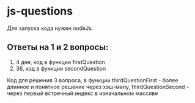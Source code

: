# js-questions
Для запуска кода нужен nodeJs.

## Ответы на 1 и 2 вопросы:
 1. 4 дня, код в функции firstQuestion
 2. 36, код в функции secondQuestion

Код для решения 3 вопроса, в функции thirdQuestionFirst - более длинное и понятное решение через хэш-мапу, thirdQuestionSecond - через первый встречный индекс в изначальном массиве

